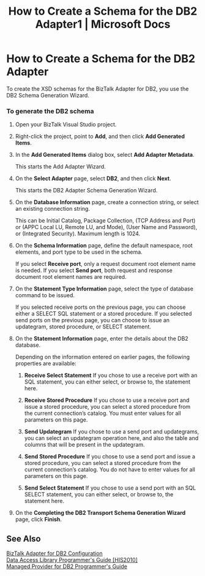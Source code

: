 ﻿---
title: "How to Create a Schema for the DB2 Adapter1 | Microsoft Docs"
ms.custom: ""
ms.date: "11/30/2017"
ms.prod: "host-integration-server"
ms.reviewer: ""
ms.suite: ""
ms.tgt_pltfrm: ""
ms.topic: "article"
ms.assetid: d3e93b0d-c640-439e-8c6b-3cf6a94a9aa0
caps.latest.revision: 4
---
# How to Create a Schema for the DB2 Adapter
To create the XSD schemas for the BizTalk Adapter for DB2, you use the DB2 Schema Generation Wizard.  
  
### To generate the DB2 schema  
  
1.  Open your BizTalk Visual Studio project.  
  
2.  Right-click the project, point to **Add**, and then click **Add Generated Items**.  
  
3.  In the **Add Generated Items** dialog box, select **Add Adapter Metadata**.  
  
     This starts the Add Adapter Wizard.  
  
4.  On the **Select Adapter** page, select **DB2**, and then click **Next**.  
  
     This starts the DB2 Adapter Schema Generation Wizard.  
  
5.  On the **Database Information** page, create a connection string, or select an existing connection string.  
  
     This can be Initial Catalog, Package Collection, (TCP Address and Port) or (APPC Local LU, Remote LU, and Mode), (User Name and Password), or (Integrated Security). Maximum length is 1024.  
  
6.  On the **Schema Information** page, define the default namespace, root elements, and port type to be used in the schema.  
  
     If you select **Receive port**, only a request document root element name is needed. If you select **Send port**, both request and response document root element names are required.  
  
7.  On the **Statement Type Information** page, select the type of database command to be issued.  
  
     If you selected receive ports on the previous page, you can choose either a SELECT SQL statement or a stored procedure. If you selected send ports on the previous page, you can choose to issue an updategram, stored procedure, or SELECT statement.  
  
8.  On the **Statement Information** page, enter the details about the DB2 database.  
  
     Depending on the information entered on earlier pages, the following properties are available:  
  
    1.  **Receive Select Statement** If you chose to use a receive port with an SQL statement, you can either select, or browse to, the statement here.  
  
    2.  **Receive Stored Procedure** If you chose to use a receive port and issue a stored procedure, you can select a stored procedure from the current connection’s catalog. You must enter values for all parameters on this page.  
  
    3.  **Send Updategram** If you chose to use a send port and updategrams, you can select an updategram operation here, and also the table and columns that will be present in the updategram.  
  
    4.  **Send Stored Procedure** If you chose to use a send port and issue a stored procedure, you can select a stored procedure from the current connection’s catalog. You do not have to enter values for all parameters on this page.  
  
    5.  **Send Select Statement** If you chose to use a send port with an SQL SELECT statement, you can either select, or browse to, the statement here.  
  
9. On the **Completing the DB2 Transport Schema Generation Wizard** page, click **Finish**.  
  
## See Also  
 [BizTalk Adapter for DB2 Configuration](../core/biztalk-adapter-for-db2-configuration2.md)   
 [Data Access Library Programmer's Guide &#91;HIS2010&#93;](http://msdn.microsoft.com/en-us/73ba0edf-74d4-44d5-b018-47f9f88dddf2)   
 [Managed Provider for DB2 Programmer's Guide](../core/managed-provider-for-db2-programmer-s-guide1.md)